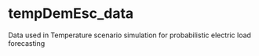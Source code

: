 # tempDemEsc_data
Data used in Temperature scenario simulation for probabilistic electric load forecasting
